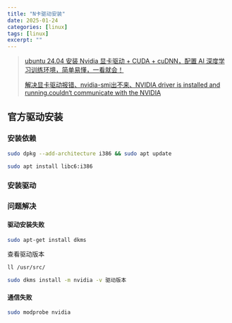 ```yaml
---
title: "N卡驱动安装"
date: 2025-01-24
categories: [linux]
tags: [linux]
excerpt: ""
---
```


> [ubuntu 24.04 安装 Nvidia 显卡驱动 + CUDA + cuDNN，配置 AI 深度学习训练环境，简单易懂，一看就会！](https://blog.csdn.net/u010912615/article/details/141195878#:~:text=ubuntu%2024.04%20%E5%AE%89%E8%A3%85%20Nvidia%20%E6%98%BE%E5%8D%A1%E9%A9%B1%E5%8A%A8%20%2B%20CUDA%20%2B,%E4%B8%8B%E8%BD%BD%E6%9C%80%E6%96%B0%E7%89%88%E9%A9%B1%E5%8A%A8%20%E5%AE%89%E8%A3%85%E7%BC%96%E8%AF%91%E7%8E%AF%E5%A2%83%20sudo%20apt%20install%20gcc%20make%20%E8%BF%90%E8%A1%8C%E5%AE%89%E8%A3%85%E7%A8%8B%E5%BA%8F)
>
> [解决显卡驱动报错、nvidia-smi出不来、NVIDIA driver is installed and running.couldn‘t communicate with the NVIDIA](https://blog.csdn.net/qq_55957975/article/details/121029606)


## 官方驱动安装



### 安装依赖

```sh
sudo dpkg --add-architecture i386 && sudo apt update

sudo apt install libc6:i386
```

### 安装驱动


### 问题解决

#### 驱动安装失败

```sh
sudo apt-get install dkms
```

查看驱动版本

```sh
ll /usr/src/ 
```

```sh
sudo dkms install -m nvidia -v 驱动版本
```

#### 通信失败

```sh
sudo modprobe nvidia 
```